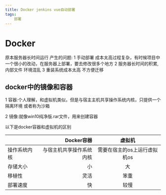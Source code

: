 ```yaml
---
title: Docker jenkins vue自动部署
tags: 
	部署
---
```

# Docker

原本服务器长时间运行 产生的问题: 
 1 手动部署 成本太高过程复杂，有时候项目中一个很小的改动，在服务器上部署，要去修改很多个地方
 2 服务器长时间的积累,内部文件 环境混乱
 3 重装系统成本太高 不方便迁移

## docker中的镜像和容器

1 容器:个人理解，和虚拟机类似，但是与宿主主机共享操作系统内核，只提供一个隔离环境 或者称为沙箱

2 镜像:就像win10纯净版.rar文件，用来创建容器

以下是docker容器和虚拟机的区别

|	|	Docker容器	|	虚拟机	|
| :-    | -:     |    :-:  |
|	操作系统内核	|	与宿主机共享操作系统内核	|	需要在宿主的os上运行虚拟机os	|
|	存储大小	|	小	|	大	|
|	移植性	|	灵活	|	笨重	|
|	部署速度	|	快	|	较慢	| 
